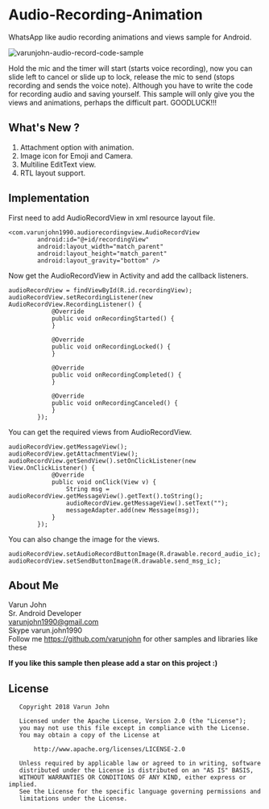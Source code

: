 # Audio-Recording-Animation
WhatsApp like audio recording animations and views sample for Android.  

![varunjohn-audio-record-code-sample](https://user-images.githubusercontent.com/24667361/74533858-8f699880-4f58-11ea-9316-f7528368e201.gif)


Hold the mic and the timer will start (starts voice recording), now you can slide left to cancel or slide up to lock, release the mic to send (stops recording and sends the voice note). Although you have to write the code for recording audio and saving yourself. This sample will only give you the views and animations, perhaps the difficult part. 
GOODLUCK!!!

## What's New ?
1. Attachment option with animation.
2. Image icon for Emoji and Camera.
3. Multiline EditText view.
4. RTL layout support.


## Implementation

First need to add AudioRecordView in xml resource layout file.

```
<com.varunjohn1990.audiorecordingview.AudioRecordView
        android:id="@+id/recordingView"
        android:layout_width="match_parent"
        android:layout_height="match_parent"
        android:layout_gravity="bottom" />
```

Now get the AudioRecordView in Activity and add the callback listeners.

```
audioRecordView = findViewById(R.id.recordingView);
audioRecordView.setRecordingListener(new AudioRecordView.RecordingListener() {
            @Override
            public void onRecordingStarted() {
            }

            @Override
            public void onRecordingLocked() {
            }

            @Override
            public void onRecordingCompleted() {
            }

            @Override
            public void onRecordingCanceled() {
            }
        });

```

You can get the required views from AudioRecordView.

```
audioRecordView.getMessageView();
audioRecordView.getAttachmentView();
audioRecordView.getSendView().setOnClickListener(new View.OnClickListener() {
            @Override
            public void onClick(View v) {
                String msg = audioRecordView.getMessageView().getText().toString();
                audioRecordView.getMessageView().setText("");
                messageAdapter.add(new Message(msg));
            }
        });
```

You can also change the image for the views.

```
audioRecordView.setAudioRecordButtonImage(R.drawable.record_audio_ic);
audioRecordView.setSendButtonImage(R.drawable.send_msg_ic);

```


## About Me
Varun John<br />
Sr. Android Developer<br />
varunjohn1990@gmail.com<br />
Skype varun.john1990<br />
Follow me https://github.com/varunjohn for other samples and libraries like these

**If you like this sample then please add a star on this project :)**


## License
```
   Copyright 2018 Varun John

   Licensed under the Apache License, Version 2.0 (the "License");
   you may not use this file except in compliance with the License.
   You may obtain a copy of the License at

       http://www.apache.org/licenses/LICENSE-2.0

   Unless required by applicable law or agreed to in writing, software
   distributed under the License is distributed on an "AS IS" BASIS,
   WITHOUT WARRANTIES OR CONDITIONS OF ANY KIND, either express or implied.
   See the License for the specific language governing permissions and
   limitations under the License.
```
